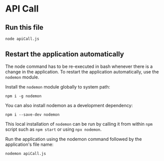 # API Call

## Run this file

```shell
node apiCall.js
```

## Restart the application automatically

The node command has to be re-executed in bash whenever there is a change in the application. To restart the application automatically, use the `nodemon` module.

Install the `nodemon` module globally to system path:

```shell
npm i -g nodemon
```

You can also install nodemon as a development dependency:

```shell
npm i --save-dev nodemon
```

This local installation of `nodemon` can be run by calling it from within `npm` script such as `npm start` or using `npx nodemon`.

Run the application using the nodemon command followed by the application's file name:

```shell
nodemon apiCall.js
```
